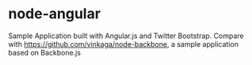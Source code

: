 node-angular
============

Sample Application built with Angular.js and Twitter Bootstrap. Compare with https://github.com/vinkaga/node-backbone, a sample application based on Backbone.js